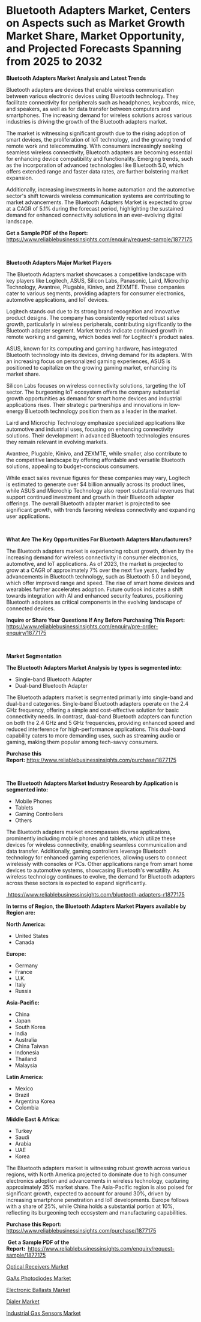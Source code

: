 <p><h1>Bluetooth Adapters Market, Centers on Aspects such as Market Growth Market Share, Market Opportunity, and Projected Forecasts Spanning from 2025 to 2032</h1></p><p><strong>Bluetooth Adapters Market Analysis and Latest Trends</strong></p>
<p><p>Bluetooth adapters are devices that enable wireless communication between various electronic devices using Bluetooth technology. They facilitate connectivity for peripherals such as headphones, keyboards, mice, and speakers, as well as for data transfer between computers and smartphones. The increasing demand for wireless solutions across various industries is driving the growth of the Bluetooth adapters market.</p><p>The market is witnessing significant growth due to the rising adoption of smart devices, the proliferation of IoT technology, and the growing trend of remote work and telecommuting. With consumers increasingly seeking seamless wireless connectivity, Bluetooth adapters are becoming essential for enhancing device compatibility and functionality. Emerging trends, such as the incorporation of advanced technologies like Bluetooth 5.0, which offers extended range and faster data rates, are further bolstering market expansion.</p><p>Additionally, increasing investments in home automation and the automotive sector's shift towards wireless communication systems are contributing to market advancements. The Bluetooth Adapters Market is expected to grow at a CAGR of 5.1% during the forecast period, highlighting the sustained demand for enhanced connectivity solutions in an ever-evolving digital landscape.</p></p>
<p><strong>Get a Sample PDF of the Report:&nbsp;</strong> <a href="https://www.reliablebusinessinsights.com/enquiry/request-sample/1877175?utm_campaign=63&utm_medium=2&utm_source=Github&utm_content=ia&utm_term=06042025&utm_id=bluetooth-adapters">https://www.reliablebusinessinsights.com/enquiry/request-sample/1877175</a></p>
<p>&nbsp;</p>
<p><strong>Bluetooth Adapters Major Market Players</strong></p>
<p><p>The Bluetooth Adapters market showcases a competitive landscape with key players like Logitech, ASUS, Silicon Labs, Panasonic, Laird, Microchip Technology, Avantree, Plugable, Kinivo, and ZEXMTE. These companies cater to various segments, providing adapters for consumer electronics, automotive applications, and IoT devices.</p><p>Logitech stands out due to its strong brand recognition and innovative product designs. The company has consistently reported robust sales growth, particularly in wireless peripherals, contributing significantly to the Bluetooth adapter segment. Market trends indicate continued growth in remote working and gaming, which bodes well for Logitech's product sales.</p><p>ASUS, known for its computing and gaming hardware, has integrated Bluetooth technology into its devices, driving demand for its adapters. With an increasing focus on personalized gaming experiences, ASUS is positioned to capitalize on the growing gaming market, enhancing its market share.</p><p>Silicon Labs focuses on wireless connectivity solutions, targeting the IoT sector. The burgeoning IoT ecosystem offers the company substantial growth opportunities as demand for smart home devices and industrial applications rises. Their strategic partnerships and innovations in low-energy Bluetooth technology position them as a leader in the market.</p><p>Laird and Microchip Technology emphasize specialized applications like automotive and industrial uses, focusing on enhancing connectivity solutions. Their development in advanced Bluetooth technologies ensures they remain relevant in evolving markets.</p><p>Avantree, Plugable, Kinivo, and ZEXMTE, while smaller, also contribute to the competitive landscape by offering affordable and versatile Bluetooth solutions, appealing to budget-conscious consumers.</p><p>While exact sales revenue figures for these companies may vary, Logitech is estimated to generate over $4 billion annually across its product lines, while ASUS and Microchip Technology also report substantial revenues that support continued investment and growth in their Bluetooth adapter offerings. The overall Bluetooth adapter market is projected to see significant growth, with trends favoring wireless connectivity and expanding user applications.</p></p>
<p>&nbsp;</p>
<p><strong>What Are The Key Opportunities For Bluetooth Adapters Manufacturers?</strong></p>
<p><p>The Bluetooth adapters market is experiencing robust growth, driven by the increasing demand for wireless connectivity in consumer electronics, automotive, and IoT applications. As of 2023, the market is projected to grow at a CAGR of approximately 7% over the next five years, fueled by advancements in Bluetooth technology, such as Bluetooth 5.0 and beyond, which offer improved range and speed. The rise of smart home devices and wearables further accelerates adoption. Future outlook indicates a shift towards integration with AI and enhanced security features, positioning Bluetooth adapters as critical components in the evolving landscape of connected devices.</p></p>
<p><strong>Inquire or Share Your Questions If Any Before Purchasing This Report:</strong> <a href="https://www.reliablebusinessinsights.com/enquiry/pre-order-enquiry/1877175?utm_campaign=63&utm_medium=2&utm_source=Github&utm_content=ia&utm_term=06042025&utm_id=bluetooth-adapters">https://www.reliablebusinessinsights.com/enquiry/pre-order-enquiry/1877175</a></p>
<p>&nbsp;</p>
<p><strong>Market Segmentation</strong></p>
<p><strong>The Bluetooth Adapters Market Analysis by types is segmented into:</strong></p>
<p><ul><li>Single-band Bluetooth Adapter</li><li>Dual-band Bluetooth Adapter</li></ul></p>
<p><p>The Bluetooth adapters market is segmented primarily into single-band and dual-band categories. Single-band Bluetooth adapters operate on the 2.4 GHz frequency, offering a simple and cost-effective solution for basic connectivity needs. In contrast, dual-band Bluetooth adapters can function on both the 2.4 GHz and 5 GHz frequencies, providing enhanced speed and reduced interference for high-performance applications. This dual-band capability caters to more demanding uses, such as streaming audio or gaming, making them popular among tech-savvy consumers.</p></p>
<p><strong>Purchase this Report:&nbsp;</strong><a href="https://www.reliablebusinessinsights.com/purchase/1877175?utm_campaign=63&utm_medium=2&utm_source=Github&utm_content=ia&utm_term=06042025&utm_id=bluetooth-adapters">https://www.reliablebusinessinsights.com/purchase/1877175</a></p>
<p>&nbsp;</p>
<p><strong>The Bluetooth Adapters Market Industry Research by Application is segmented into:</strong></p>
<p><ul><li>Mobile Phones</li><li>Tablets</li><li>Gaming Controllers</li><li>Others</li></ul></p>
<p><p>The Bluetooth adapters market encompasses diverse applications, prominently including mobile phones and tablets, which utilize these devices for wireless connectivity, enabling seamless communication and data transfer. Additionally, gaming controllers leverage Bluetooth technology for enhanced gaming experiences, allowing users to connect wirelessly with consoles or PCs. Other applications range from smart home devices to automotive systems, showcasing Bluetooth's versatility. As wireless technology continues to evolve, the demand for Bluetooth adapters across these sectors is expected to expand significantly.</p></p>
<p><a href="https://www.reliablebusinessinsights.com/bluetooth-adapters-r1877175?utm_campaign=63&utm_medium=2&utm_source=Github&utm_content=ia&utm_term=06042025&utm_id=bluetooth-adapters">&nbsp;https://www.reliablebusinessinsights.com/bluetooth-adapters-r1877175</a></p>
<p><strong>In terms of Region, the Bluetooth Adapters Market Players available by Region are:</strong></p>
<p>
    <p> <strong> North America: </strong>
        <ul>
            <li>United States</li>
            <li>Canada</li>
        </ul>
        </p> 
    <p> <strong> Europe: </strong>
        <ul>
            <li>Germany</li>
            <li>France</li>
            <li>U.K.</li>
            <li>Italy</li>
            <li>Russia</li>
        </ul>
        </p> 
    <p> <strong> Asia-Pacific: </strong>
        <ul>
            <li>China</li>
            <li>Japan</li>
            <li>South Korea</li>
            <li>India</li>
            <li>Australia</li>
            <li>China Taiwan</li>
            <li>Indonesia</li>
            <li>Thailand</li>
            <li>Malaysia</li>
        </ul>
        </p> 
    <p> <strong> Latin America: </strong>
        <ul>
            <li>Mexico</li>
            <li>Brazil</li>
            <li>Argentina Korea</li>
            <li>Colombia</li>
        </ul>
        </p> 
    <p> <strong> Middle East & Africa: </strong>
        <ul>
            <li>Turkey</li>
            <li>Saudi</li>
            <li>Arabia</li>
            <li>UAE</li>
            <li>Korea</li>
        </ul>
    </p>
    </p>
<p><p>The Bluetooth adapters market is witnessing robust growth across various regions, with North America projected to dominate due to high consumer electronics adoption and advancements in wireless technology, capturing approximately 35% market share. The Asia-Pacific region is also poised for significant growth, expected to account for around 30%, driven by increasing smartphone penetration and IoT developments. Europe follows with a share of 25%, while China holds a substantial portion at 10%, reflecting its burgeoning tech ecosystem and manufacturing capabilities.</p></p>
<p><strong>Purchase this Report: </strong><a href="https://www.reliablebusinessinsights.com/purchase/1877175?utm_campaign=63&utm_medium=2&utm_source=Github&utm_content=ia&utm_term=06042025&utm_id=bluetooth-adapters">https://www.reliablebusinessinsights.com/purchase/1877175</a></p>
<p>&nbsp;<strong>Get a Sample PDF of the Report:&nbsp;&nbsp;</strong><a href="https://www.reliablebusinessinsights.com/enquiry/request-sample/1877175?utm_campaign=63&utm_medium=2&utm_source=Github&utm_content=ia&utm_term=06042025&utm_id=bluetooth-adapters">https://www.reliablebusinessinsights.com/enquiry/request-sample/1877175</a></p>
<p><strong></strong></p>
<p><p><a href="https://github.com/rubiogruis0p/Market-Research-Report-List-1/blob/main/optical-receivers-market.md?utm_campaign=63&utm_medium=2&utm_source=Github&utm_content=ia&utm_term=06042025&utm_id=bluetooth-adapters">Optical Receivers Market</a></p><p><a href="https://github.com/jemmysolin5k/Market-Research-Report-List-1/blob/main/gaas-photodiodes-market.md?utm_campaign=63&utm_medium=2&utm_source=Github&utm_content=ia&utm_term=06042025&utm_id=bluetooth-adapters">GaAs Photodiodes Market</a></p><p><a href="https://github.com/kaniselway4c/Market-Research-Report-List-1/blob/main/electronic-ballasts-market.md?utm_campaign=63&utm_medium=2&utm_source=Github&utm_content=ia&utm_term=06042025&utm_id=bluetooth-adapters">Electronic Ballasts Market</a></p><p><a href="https://github.com/chlihakwatsi/Market-Research-Report-List-1/blob/main/dialer-market.md?utm_campaign=63&utm_medium=2&utm_source=Github&utm_content=ia&utm_term=06042025&utm_id=bluetooth-adapters">Dialer Market</a></p><p><a href="https://github.com/sokurgleyde/Market-Research-Report-List-1/blob/main/industrial-gas-sensors-market.md?utm_campaign=63&utm_medium=2&utm_source=Github&utm_content=ia&utm_term=06042025&utm_id=bluetooth-adapters">Industrial Gas Sensors Market</a></p></p>